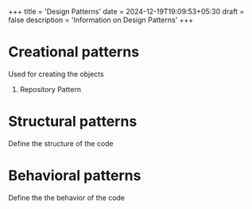 +++
title = 'Design Patterns'
date = 2024-12-19T19:09:53+05:30
draft = false
description = 'Information on Design Patterns'
+++

# Creational patterns

Used for creating the objects

1. Repository Pattern

# Structural patterns

Define the structure of the code

# Behavioral patterns

Define the the behavior of the code
